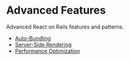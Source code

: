 # Advanced Features

Advanced React on Rails features and patterns.

- [Auto-Bundling](../auto-bundling-file-system-based-automated-bundle-generation.md)
- [Server-Side Rendering](../react-server-rendering.md)
- [Performance Optimization](../webpack-configuration.md)

